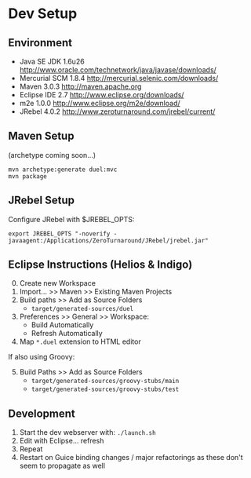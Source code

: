 Dev Setup
=========

Environment
-----------

- Java SE JDK 1.6u26
	http://www.oracle.com/technetwork/java/javase/downloads/
- Mercurial SCM 1.8.4
	http://mercurial.selenic.com/downloads/
- Maven 3.0.3
	http://maven.apache.org
- Eclipse IDE 2.7
	http://www.eclipse.org/downloads/
- m2e 1.0.0
	http://www.eclipse.org/m2e/download/
- JRebel 4.0.2
	http://www.zeroturnaround.com/jrebel/current/

Maven Setup
-----------

(archetype coming soon...)

	mvn archetype:generate duel:mvc
	mvn package

JRebel Setup
------------

Configure JRebel with $JREBEL_OPTS:

	export JREBEL_OPTS "-noverify -javaagent:/Applications/ZeroTurnaround/JRebel/jrebel.jar"

Eclipse Instructions (Helios & Indigo)
--------------------------------------

0. Create new Workspace
1. Import... >> Maven >> Existing Maven Projects
2. Build paths >> Add as Source Folders
	- `target/generated-sources/duel`
3. Preferences >> General >> Workspace:
	- Build Automatically
	- Refresh Automatically
4. Map `*.duel` extension to HTML editor

If also using Groovy:

5. Build Paths >> Add as Source Folders
	- `target/generated-sources/groovy-stubs/main`
	- `target/generated-sources/groovy-stubs/test`

Development
-----------

1. Start the dev webserver with: `./launch.sh`
2. Edit with Eclipse... refresh
3. Repeat
4. Restart on Guice binding changes / major refactorings as these don't seem to propagate as well
